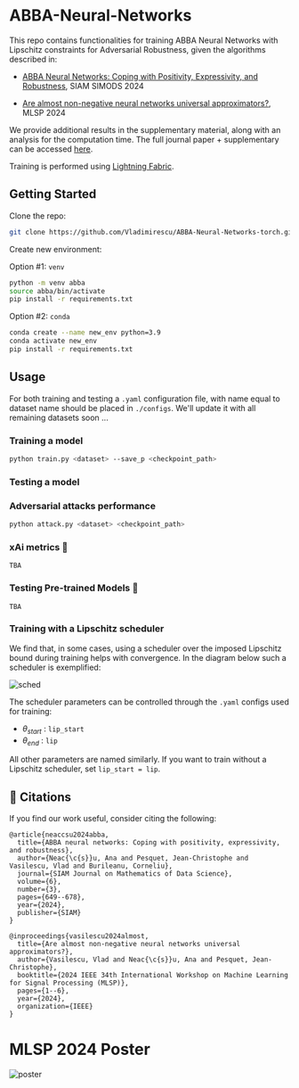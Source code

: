 # ABBA-Neural-Networks

This repo contains functionalities for training ABBA Neural Networks with Lipschitz constraints for Adversarial Robustness, given the algorithms described in:


- [ABBA Neural Networks: Coping with Positivity, Expressivity, and Robustness](https://hal.science/hal-04386260/), SIAM SIMODS 2024

- [Are almost non-negative neural networks universal approximators?](https://ieeexplore.ieee.org/stamp/stamp.jsp?arnumber=10734768), MLSP 2024

We provide additional results in the supplementary material, along with an analysis for the computation time. The full journal paper + supplementary can be accessed [here](https://hal.science/hal-04386260v2/file/ABBA_Neural_Networks.pdf).

Training is performed using [Lightning Fabric](https://lightning.ai/docs/fabric/stable/).


## Getting Started

Clone the repo:

```bash
git clone https://github.com/Vladimirescu/ABBA-Neural-Networks-torch.git
```

Create new environment:

Option #1: ```venv```

```bash
python -m venv abba
source abba/bin/activate
pip install -r requirements.txt
```

Option #2: ```conda```

```bash
conda create --name new_env python=3.9
conda activate new_env
pip install -r requirements.txt
```

## Usage

For both training and testing a `.yaml` configuration file, with name equal to dataset name should be placed in `./configs`. We'll update it with all remaining datasets soon ... 

### Training a model

```bash
python train.py <dataset> --save_p <checkpoint_path>
```

### Testing a model

### Adversarial attacks performance

```bash
python attack.py <dataset> <checkpoint_path>
```

### xAi metrics 🚧 

```TBA```

### Testing Pre-trained Models 🚧 

```TBA```

### Training with a Lipschitz scheduler

We find that, in some cases, using a scheduler over the imposed Lipschitz bound during training helps with convergence. In the diagram below such a scheduler is exemplified:

![sched](assets/lip_sched.png)

The scheduler parameters can be controlled through the `.yaml` configs used for training: 

- $\theta_{start}$ : `lip_start`
- $\theta_{end}$ : `lip`

All other parameters are named similarly. If you want to train without a Lipschitz scheduler, set `lip_start = lip`.


## 📓 Citations

If you find our work useful, consider citing the following:

```
@article{neaccsu2024abba,
  title={ABBA neural networks: Coping with positivity, expressivity, and robustness},
  author={Neac{\c{s}}u, Ana and Pesquet, Jean-Christophe and Vasilescu, Vlad and Burileanu, Corneliu},
  journal={SIAM Journal on Mathematics of Data Science},
  volume={6},
  number={3},
  pages={649--678},
  year={2024},
  publisher={SIAM}
}
```

```
@inproceedings{vasilescu2024almost,
  title={Are almost non-negative neural networks universal approximators?},
  author={Vasilescu, Vlad and Neac{\c{s}}u, Ana and Pesquet, Jean-Christophe},
  booktitle={2024 IEEE 34th International Workshop on Machine Learning for Signal Processing (MLSP)},
  pages={1--6},
  year={2024},
  organization={IEEE}
}
```

# MLSP 2024 Poster
![poster](assets/poster_MLSP.png)
